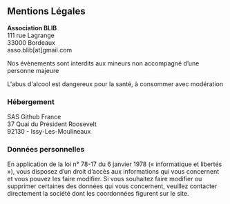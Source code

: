 ## Mentions Légales

<!-- double espace to add new line -->

**Association BLIB**  
111 rue Lagrange  
33000 Bordeaux  
asso.blib[at]gmail.com  

Nos évènements sont interdits aux mineurs non accompagné d’une personne majeure

L'abus d'alcool est dangereux pour la santé, à consommer avec modération

### Hébergement

SAS Github France  
37 Quai du Président Roosevelt  
92130 - Issy-Les-Moulineaux

### Données personnelles

En application de la loi n° 78-17 du 6 janvier 1978 (« informatique et libertés »), vous disposez d’un droit d’accès aux informations qui vous concernent et vous pouvez les faire modifier.
Si vous souhaitez faire modifier ou supprimer certaines des données qui vous concernent, veuillez contacter directement la société dont les coordonnées figurent sur le site.
